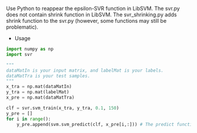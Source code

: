 Use Python to reappear the epsilon-SVR function in LibSVM. The svr.py does not
contain shrink function in LibSVM. The svr_shrinking.py adds shrink function to
the svr.py (however, some functions may still be problematic).

* Usage
```python
import numpy as np
import svr

"""
dataMatIn is your input matrix, and labelMat is your labels.
dataMatTra is your test samples.
"""
x_tra = np.mat(dataMatIn)
y_tra = np.mat(labelMat)
x_pre = np.mat(dataMatTra)

clf = svr.svm_train(x_tra, y_tra, 0.1, 150)
y_pre = []
for i in range():
    y_pre.append(svm.svm_predict(clf, x_pre[i,:])) # The predict function can only predict a set of data.
```
